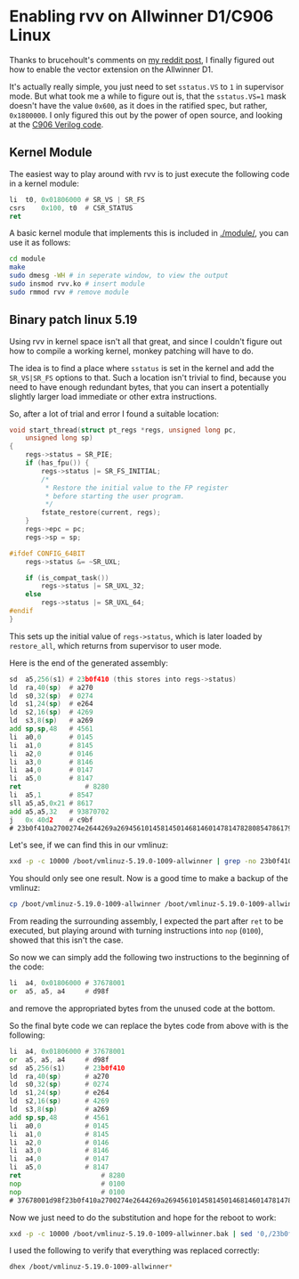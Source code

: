# Enabling rvv on Allwinner D1/C906 Linux


Thanks to brucehoult's comments on [my reddit post](https://old.reddit.com/r/RISCV/comments/13ik3xa/linux_image_for_allwinner_d1_with_vector/), I finally figured out how to enable the vector extension on the Allwinner D1.

It's actually really simple, you just need to set `sstatus.VS` to `1` in supervisor mode.
But what took me a while to figure out is, that the `sstatus.VS=1` mask doesn't have the value `0x600`, as it does in the ratified spec, but rather, `0x1800000`.
I only figured this out by the power of open source, and looking at the [C906 Verilog code](https://github.com/T-head-Semi/openc906/blob/bd92068b14321fc219a22d5c6108f9adc8315d54/C906_RTL_FACTORY/gen_rtl/cp0/rtl/aq_cp0_trap_csr.v#L478).


## Kernel Module

The easiest way to play around with rvv is to just execute the following code in a kernel module:

```asm
li	t0, 0x01806000 # SR_VS | SR_FS
csrs	0x100, t0  # CSR_STATUS
ret
```

A basic kernel module that implements this is included in [./module/](./module/), you can use it as follows:

```sh
cd module
make
sudo dmesg -WH # in seperate window, to view the output
sudo insmod rvv.ko # insert module
sudo rmmod rvv # remove module
```

## Binary patch linux 5.19

Using rvv in kernel space isn't all that great, and since I couldn't figure out how to compile a working kernel, monkey patching will have to do.

The idea is to find a place where `sstatus` is set in the kernel and add the `SR_VS|SR_FS` options to that.
Such a location isn't trivial to find, because you need to have enough redundant bytes, that you can insert a potentially slightly larger load immediate or other extra instructions.

So, after a lot of trial and error I found a suitable location:

```c
void start_thread(struct pt_regs *regs, unsigned long pc,
	unsigned long sp)
{
	regs->status = SR_PIE;
	if (has_fpu()) {
		regs->status |= SR_FS_INITIAL;
		/*
		 * Restore the initial value to the FP register
		 * before starting the user program.
		 */
		fstate_restore(current, regs);
	}
	regs->epc = pc;
	regs->sp = sp;

#ifdef CONFIG_64BIT
	regs->status &= ~SR_UXL;

	if (is_compat_task())
		regs->status |= SR_UXL_32;
	else
		regs->status |= SR_UXL_64;
#endif
}
```

This sets up the initial value of `regs->status`, which is later loaded by `restore_all`, which returns from supervisor to user mode.

Here is the end of the generated assembly:

```asm
sd	a5,256(s1) # 23b0f410 (this stores into regs->status)
ld	ra,40(sp)  # a270
ld	s0,32(sp)  # 0274
ld	s1,24(sp)  # e264
ld	s2,16(sp)  # 4269
ld	s3,8(sp)   # a269
add	sp,sp,48   # 4561
li	a0,0       # 0145
li	a1,0       # 8145
li	a2,0       # 0146
li	a3,0       # 8146
li	a4,0       # 0147
li	a5,0       # 8147
ret                # 8280
li	a5,1       # 8547
sll	a5,a5,0x21 # 8617
add	a5,a5,32   # 93870702
j	0x 40d2    # c9bf
# 23b0f410a2700274e2644269a269456101458145014681460147814782808547861793870702c9bf
```

Let's see, if we can find this in our vmlinuz:

```sh
xxd -p -c 10000 /boot/vmlinuz-5.19.0-1009-allwinner | grep -no 23b0f410a2700274e2644269a269456101458145014681460147814782808547861793870702c9bf
```

You should only see one result.
Now is a good time to make a backup of the vmlinuz:

```sh
cp /boot/vmlinuz-5.19.0-1009-allwinner /boot/vmlinuz-5.19.0-1009-allwinner.bak
```

From reading the surrounding assembly, I expected the part after `ret` to be executed, but playing around with turning instructions into `nop` (`0100`), showed that this isn't the case.

So now we can simply add the following two instructions to the beginning of the code:

```asm
li	a4, 0x01806000 # 37678001
or	a5, a5, a4     # d98f
```

and remove the appropriated bytes from the unused code at the bottom.

So the final byte code we can replace the bytes code from above with is the following:

```asm
li	a4, 0x01806000 # 37678001
or	a5, a5, a4     # d98f
sd	a5,256(s1)     # 23b0f410
ld	ra,40(sp)      # a270
ld	s0,32(sp)      # 0274
ld	s1,24(sp)      # e264
ld	s2,16(sp)      # 4269
ld	s3,8(sp)       # a269
add	sp,sp,48       # 4561
li	a0,0           # 0145
li	a1,0           # 8145
li	a2,0           # 0146
li	a3,0           # 8146
li	a4,0           # 0147
li	a5,0           # 8147
ret                    # 8280
nop                    # 0100
nop                    # 0100
# 37678001d98f23b0f410a2700274e2644269a2694561014581450146814601478147828001000100
```

Now we just need to do the substitution and hope for the reboot to work:

```sh
xxd -p -c 10000 /boot/vmlinuz-5.19.0-1009-allwinner.bak | sed '0,/23b0f410a2700274e2644269a269456101458145014681460147814782808547861793870702c9bf/s//37678001d98f23b0f410a2700274e2644269a2694561014581450146814601478147828001000100/' | xxd -p -r > /boot/vmlinuz-5.19.0-1009-allwinner
```

I used the following to verify that everything was replaced correctly:

```sh
dhex /boot/vmlinuz-5.19.0-1009-allwinner*
```

